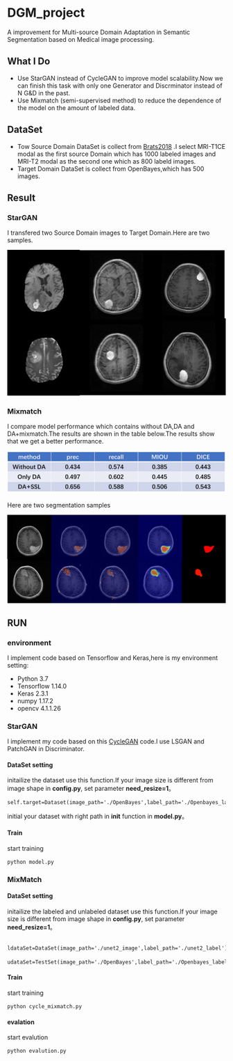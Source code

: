 # DGM_project
A improvement for Multi-source Domain Adaptation in Semantic Segmentation based on Medical image processing.
## What I Do
 - Use StarGAN instead of CycleGAN to improve model scalability.Now we can finish this task with only one Generator and Discrminator instead of N G&D in the past.
 - Use Mixmatch (semi-supervised method) to reduce the dependence of the model on the amount of labeled data.
## DataSet
 - Tow Source Domain DataSet is collect from [Brats2018](https://www.med.upenn.edu/sbia/brats2018.html) .I select MRI-T1CE modal as the first source Domain which has 1000 labeled images and MRI-T2 modal as the second one which as 800 labeld images.
 - Target Domain DataSet is collect from OpenBayes,which has 500 images.
## Result
### StarGAN
I transfered two Source Domain images to Target Domain.Here are two samples.

![stargan](https://github.com/dhx000/DGM_project/blob/master/stargan.png)

### Mixmatch 
I compare model performance which contains without DA,DA and DA+mixmatch.The results are shown in the table below.The results show that we get a better performance.

![table](https://github.com/dhx000/DGM_project/blob/master/table.png)

Here are two segmentation samples

![seg](https://github.com/dhx000/DGM_project/blob/master/seg.png)

## RUN

### environment
I implement code based on Tensorflow and Keras,here is my environment setting:
 - Python 3.7
 - Tensorflow 1.14.0
 - Keras 2.3.1
 - numpy 1.17.2
 - opencv 4.1.1.26


### StarGAN
I implement my code based on this [CycleGAN](https://github.com/eriklindernoren/Keras-GAN) code.I use LSGAN and PatchGAN in Discriminator.
#### DataSet setting
initailize the dataset use this function.If your image size is different from image shape in **config.py**, set parameter **need_resize=1**。
```
self.target=Dataset(image_path='./OpenBayes',label_path='./Openbayes_label',need_resize=1)
```
initial your dataset with right path in **__init__** function in **model.py**。

#### Train
start training
```
python model.py
```

### MixMatch
#### DataSet setting
initailize the labeled and unlabeled dataset use this function.If your image size is different from image shape in **config.py**, set parameter **need_resize=1**。
```
    ldataSet=DataSet(image_path='./unet2_image',label_path='./unet2_label')
    udataSet=TestSet(image_path='./OpenBayes',label_path='./Openbayes_label',need_resize=1)
```
#### Train
start training
```
python cycle_mixmatch.py
```
#### evalation
start evalution
```
python evalution.py
```
